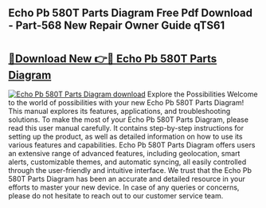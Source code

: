 ## Echo Pb 580T Parts Diagram Free Pdf Download - Part-568 New Repair Owner Guide qTS61

# <h2><a href="http://dfidwmq.blite.top/?on=Echo+Pb+580T+Parts+Diagram">🔗Download New 👉🔴 Echo Pb 580T Parts Diagram</a></h2>

[![Echo Pb 580T Parts Diagram download](https://i.imgur.com/lujVjoI.png)](http://dfidwmq.blite.top/?on=Echo+Pb+580T+Parts+Diagram)
Explore the Possibilities Welcome to the world of possibilities with your new Echo Pb 580T Parts Diagram! This manual explores its features, applications, and troubleshooting solutions. To make the most of your Echo Pb 580T Parts Diagram, please read this user manual carefully. It contains step-by-step instructions for setting up the product, as well as detailed information on how to use its various features and capabilities. Echo Pb 580T Parts Diagram offers users an extensive range of advanced features, including geolocation, smart alerts, customizable themes, and automatic syncing, all easily controlled through the user-friendly and intuitive interface. We trust that the Echo Pb 580T Parts Diagram has been an accurate and detailed resource in your efforts to master your new device. In case of any queries or concerns, please do not hesitate to reach out to our customer service team.
